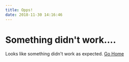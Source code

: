 ```yaml
---
title: Opps!
date: 2018-11-30 14:16:46
---
```

# Something didn't work....

Looks like something didn't work as expected. [Go Home](http://fuzzyedge.io/)

